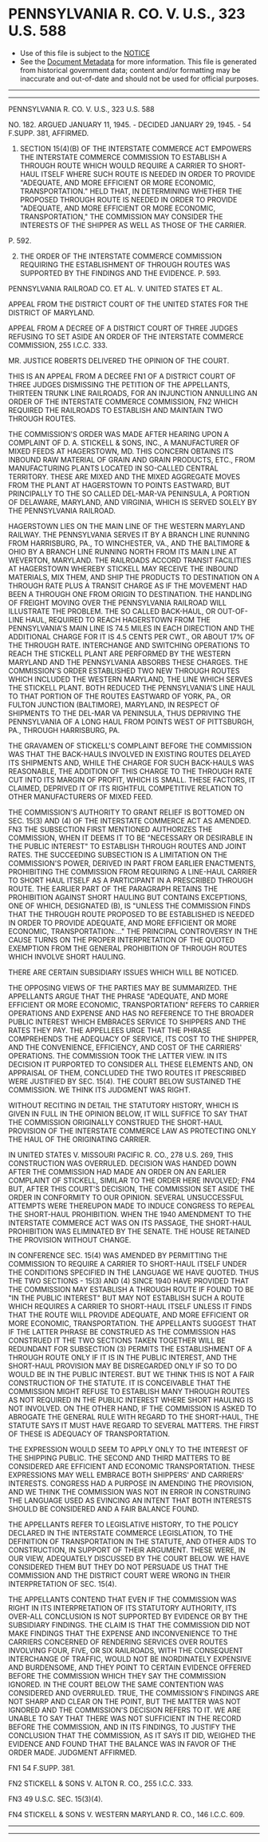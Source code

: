 ---
---

# PENNSYLVANIA R. CO. V. U.S., 323 U.S. 588

* Use of this file is subject to the [NOTICE](https://github.com/publicdocs/notice/blob/master/NOTICE)
* See the [Document Metadata](../../../) for more information.
  This file is generated from historical government data; content and/or formatting may be inaccurate and out-of-date and should not be used for official purposes.

----------
----------

PENNSYLVANIA R. CO. V. U.S., 323 U.S. 588

NO. 182.  ARGUED JANUARY 11, 1945.  - DECIDED JANUARY 29, 1945.  - 54 F.SUPP.  381, AFFIRMED.

1.  SECTION 15(4)(B) OF THE INTERSTATE COMMERCE ACT EMPOWERS THE INTERSTATE COMMERCE COMMISSION TO ESTABLISH A THROUGH ROUTE WHICH WOULD REQUIRE A CARRIER TO SHORT-HAUL ITSELF WHERE SUCH ROUTE IS NEEDED IN ORDER TO PROVIDE "ADEQUATE, AND MORE EFFICIENT OR MORE ECONOMIC, TRANSPORTATION."  HELD THAT, IN DETERMINING WHETHER THE PROPOSED THROUGH ROUTE IS NEEDED IN ORDER TO PROVIDE "ADEQUATE, AND MORE EFFICIENT OR MORE ECONOMIC, TRANSPORTATION," THE COMMISSION MAY CONSIDER THE INTERESTS OF THE SHIPPER AS WELL AS THOSE OF THE CARRIER.

P. 592.

2.  THE ORDER OF THE INTERSTATE COMMERCE COMMISSION REQUIRING THE ESTABLISHMENT OF THROUGH ROUTES WAS SUPPORTED BY THE FINDINGS AND THE EVIDENCE.  P. 593.

PENNSYLVANIA RAILROAD CO. ET AL. V. UNITED STATES ET AL.

APPEAL FROM THE DISTRICT COURT OF THE UNITED STATES FOR THE DISTRICT OF MARYLAND.

APPEAL FROM A DECREE OF A DISTRICT COURT OF THREE JUDGES REFUSING TO SET ASIDE AN ORDER OF THE INTERSTATE COMMERCE COMMISSION, 255 I.C.C. 333.

MR. JUSTICE ROBERTS DELIVERED THE OPINION OF THE COURT.

THIS IS AN APPEAL FROM A DECREE  FN1  OF A DISTRICT COURT OF THREE JUDGES DISMISSING THE PETITION OF THE APPELLANTS, THIRTEEN TRUNK LINE RAILROADS, FOR AN INJUNCTION ANNULLING AN ORDER OF THE INTERSTATE COMMERCE COMMISSION,  FN2  WHICH REQUIRED THE RAILROADS TO ESTABLISH AND MAINTAIN TWO THROUGH ROUTES.

THE COMMISSION'S ORDER WAS MADE AFTER HEARING UPON A COMPLAINT OF D. A. STICKELL & SONS, INC., A MANUFACTURER OF MIXED FEEDS AT HAGERSTOWN, MD.  THIS CONCERN OBTAINS ITS INBOUND RAW MATERIAL OF GRAIN AND GRAIN PRODUCTS, ETC., FROM MANUFACTURING PLANTS LOCATED IN SO-CALLED CENTRAL TERRITORY.  THESE ARE MIXED AND THE MIXED AGGREGATE MOVES FROM THE PLANT AT HAGERSTOWN TO POINTS EASTWARD, BUT PRINCIPALLY TO THE SO CALLED DEL-MAR-VA PENINSULA, A PORTION OF DELAWARE, MARYLAND, AND VIRGINIA, WHICH IS SERVED SOLELY BY THE PENNSYLVANIA RAILROAD.

HAGERSTOWN LIES ON THE MAIN LINE OF THE WESTERN MARYLAND RAILWAY.  THE PENNSYLVANIA SERVES IT BY A BRANCH LINE RUNNING FROM HARRISBURG, PA., TO WINCHESTER, VA., AND THE BALTIMORE & OHIO BY A BRANCH LINE RUNNING NORTH FROM ITS MAIN LINE AT WEVERTON, MARYLAND.  THE RAILROADS ACCORD TRANSIT FACILITIES AT HAGERSTOWN WHEREBY STICKELL MAY RECEIVE THE INBOUND MATERIALS, MIX THEM, AND SHIP THE PRODUCTS TO DESTINATION ON A THROUGH RATE PLUS A TRANSIT CHARGE AS IF THE MOVEMENT HAD BEEN A THROUGH ONE FROM ORIGIN TO DESTINATION.  THE HANDLING OF FREIGHT MOVING OVER THE PENNSYLVANIA RAILROAD WILL ILLUSTRATE THE PROBLEM.  THE SO CALLED BACK-HAUL, OR OUT-OF-LINE HAUL, REQUIRED TO REACH HAGERSTOWN FROM THE PENNSYLVANIA'S MAIN LINE IS 74.5 MILES IN EACH DIRECTION AND THE ADDITIONAL CHARGE FOR IT IS 4.5 CENTS PER CWT., OR ABOUT 17% OF THE THROUGH RATE.  INTERCHANGE AND SWITCHING OPERATIONS TO REACH THE STICKELL PLANT ARE PERFORMED BY THE WESTERN MARYLAND AND THE PENNSYLVANIA ABSORBS THESE CHARGES.  THE COMMISSION'S ORDER ESTABLISHED TWO NEW THROUGH ROUTES WHICH INCLUDED THE WESTERN MARYLAND, THE LINE WHICH SERVES THE STICKELL PLANT.  BOTH REDUCED THE PENNSYLVANIA'S LINE HAUL TO THAT PORTION OF THE ROUTES EASTWARD OF YORK, PA., OR FULTON JUNCTION (BALTIMORE), MARYLAND, IN RESPECT OF SHIPMENTS TO THE DEL-MAR VA PENINSULA, THUS DEPRIVING THE PENNSYLVANIA OF A LONG HAUL FROM POINTS WEST OF PITTSBURGH, PA., THROUGH HARRISBURG, PA.

THE GRAVAMEN OF STICKELL'S COMPLAINT BEFORE THE COMMISSION WAS THAT THE BACK-HAULS INVOLVED IN EXISTING ROUTES DELAYED ITS SHIPMENTS AND, WHILE THE CHARGE FOR SUCH BACK-HAULS WAS REASONABLE, THE ADDITION OF THIS CHARGE TO THE THROUGH RATE CUT INTO ITS MARGIN OF PROFIT, WHICH IS SMALL.  THESE FACTORS, IT CLAIMED, DEPRIVED IT OF ITS RIGHTFUL COMPETITIVE RELATION TO OTHER MANUFACTURERS OF MIXED FEED.

THE COMMISSION'S AUTHORITY TO GRANT RELIEF IS BOTTOMED ON SEC. 15(3) AND (4) OF THE INTERSTATE COMMERCE ACT AS AMENDED.  FN3  THE SUBSECTION FIRST MENTIONED AUTHORIZES THE COMMISSION, WHEN IT DEEMS IT TO BE "NECESSARY OR DESIRABLE IN THE PUBLIC INTEREST" TO ESTABLISH THROUGH ROUTES AND JOINT RATES.  THE SUCCEEDING SUBSECTION IS A LIMITATION ON THE COMMISSION'S POWER, DERIVED IN PART FROM EARLIER ENACTMENTS, PROHIBITING THE COMMISSION FROM REQUIRING A LINE-HAUL CARRIER TO SHORT HAUL ITSELF AS A PARTICIPANT IN A PRESCRIBED THROUGH ROUTE.  THE EARLIER PART OF THE PARAGRAPH RETAINS THE PROHIBITION AGAINST SHORT HAULING BUT CONTAINS EXCEPTIONS, ONE OF WHICH, DESIGNATED (B), IS "UNLESS THE COMMISSION FINDS THAT THE THROUGH ROUTE PROPOSED TO BE ESTABLISHED IS NEEDED IN ORDER TO PROVIDE ADEQUATE, AND MORE EFFICIENT OR MORE ECONOMIC, TRANSPORTATION:..."  THE PRINCIPAL CONTROVERSY IN THE CAUSE TURNS ON THE PROPER INTERPRETATION OF THE QUOTED EXEMPTION FROM THE GENERAL PROHIBITION OF THROUGH ROUTES WHICH INVOLVE SHORT HAULING.

THERE ARE CERTAIN SUBSIDIARY ISSUES WHICH WILL BE NOTICED.

THE OPPOSING VIEWS OF THE PARTIES MAY BE SUMMARIZED.  THE APPELLANTS ARGUE THAT THE PHRASE "ADEQUATE, AND MORE EFFICIENT OR MORE ECONOMIC, TRANSPORTATION" REFERS TO CARRIER OPERATIONS AND EXPENSE AND HAS NO REFERENCE TO THE BROADER PUBLIC INTEREST WHICH EMBRACES SERVICE TO SHIPPERS AND THE RATES THEY PAY.  THE APPELLEES URGE THAT THE PHRASE COMPREHENDS THE ADEQUACY OF SERVICE, ITS COST TO THE SHIPPER, AND THE CONVENIENCE, EFFICIENCY, AND COST OF THE CARRIERS' OPERATIONS.  THE COMMISSION TOOK THE LATTER VIEW.  IN ITS DECISION IT PURPORTED TO CONSIDER ALL THESE ELEMENTS AND, ON APPRAISAL OF THEM, CONCLUDED THE TWO ROUTES IT PRESCRIBED WERE JUSTIFIED BY SEC. 15(4).  THE COURT BELOW SUSTAINED THE COMMISSION.  WE THINK ITS JUDGMENT WAS RIGHT.

WITHOUT RECITING IN DETAIL THE STATUTORY HISTORY, WHICH IS GIVEN IN FULL IN THE OPINION BELOW, IT WILL SUFFICE TO SAY THAT THE COMMISSION ORIGINALLY CONSTRUED THE SHORT-HAUL PROVISION OF THE INTERSTATE COMMERCE LAW AS PROTECTING ONLY THE HAUL OF THE ORIGINATING CARRIER.

IN UNITED STATES V. MISSOURI PACIFIC R. CO., 278 U.S. 269, THIS CONSTRUCTION WAS OVERRULED.  DECISION WAS HANDED DOWN AFTER THE COMMISSION HAD MADE AN ORDER ON AN EARLIER COMPLAINT OF STICKELL, SIMILAR TO THE ORDER HERE INVOLVED; FN4  BUT, AFTER THIS COURT'S DECISION, THE COMMISSION SET ASIDE THE ORDER IN CONFORMITY TO OUR OPINION.  SEVERAL UNSUCCESSFUL ATTEMPTS WERE THEREUPON MADE TO INDUCE CONGRESS TO REPEAL THE SHORT-HAUL PROHIBITION.  WHEN THE 1940 AMENDMENT TO THE INTERSTATE COMMERCE ACT WAS ON ITS PASSAGE, THE SHORT-HAUL PROHIBITION WAS ELIMINATED BY THE SENATE.  THE HOUSE RETAINED THE PROVISION WITHOUT CHANGE.

IN CONFERENCE SEC. 15(4) WAS AMENDED BY PERMITTING THE COMMISSION TO REQUIRE A CARRIER TO SHORT-HAUL ITSELF UNDER THE CONDITIONS SPECIFIED IN THE LANGUAGE WE HAVE QUOTED.  THUS THE TWO SECTIONS - 15(3) AND (4) SINCE 1940 HAVE PROVIDED THAT THE COMMISSION MAY ESTABLISH A THROUGH ROUTE IF FOUND TO BE "IN THE PUBLIC INTEREST" BUT MAY NOT ESTABLISH SUCH A ROUTE WHICH REQUIRES A CARRIER TO SHORT-HAUL ITSELF UNLESS IT FINDS THAT THE ROUTE WILL PROVIDE ADEQUATE, AND MORE EFFICIENT OR MORE ECONOMIC, TRANSPORTATION.  THE APPELLANTS SUGGEST THAT IF THE LATTER PHRASE BE CONSTRUED AS THE COMMISSION HAS CONSTRUED IT THE TWO SECTIONS TAKEN TOGETHER WILL BE REDUNDANT FOR SUBSECTION (3) PERMITS THE ESTABLISHMENT OF A THROUGH ROUTE ONLY IF IT IS IN THE PUBLIC INTEREST, AND THE SHORT-HAUL PROVISION MAY BE DISREGARDED ONLY IF SO TO DO WOULD BE IN THE PUBLIC INTEREST.  BUT WE THINK THIS IS NOT A FAIR CONSTRUCTION OF THE STATUTE.  IT IS CONCEIVABLE THAT THE COMMISSION MIGHT REFUSE TO ESTABLISH MANY THROUGH ROUTES AS NOT REQUIRED IN THE PUBLIC INTEREST WHERE SHORT HAULING IS NOT INVOLVED.  ON THE OTHER HAND, IF THE COMMISSION IS ASKED TO ABROGATE THE GENERAL RULE WITH REGARD TO THE SHORT-HAUL, THE STATUTE SAYS IT MUST HAVE REGARD TO SEVERAL MATTERS.  THE FIRST OF THESE IS ADEQUACY OF TRANSPORTATION.

THE EXPRESSION WOULD SEEM TO APPLY ONLY TO THE INTEREST OF THE SHIPPING PUBLIC.  THE SECOND AND THIRD MATTERS TO BE CONSIDERED ARE EFFICIENT AND ECONOMIC TRANSPORTATION.  THESE EXPRESSIONS MAY WELL EMBRACE BOTH SHIPPERS' AND CARRIERS' INTERESTS.  CONGRESS HAD A PURPOSE IN AMENDING THE PROVISION, AND WE THINK THE COMMISSION WAS NOT IN ERROR IN CONSTRUING THE LANGUAGE USED AS EVINCING AN INTENT THAT BOTH INTERESTS SHOULD BE CONSIDERED AND A FAIR BALANCE FOUND.

THE APPELLANTS REFER TO LEGISLATIVE HISTORY, TO THE POLICY DECLARED IN THE INTERSTATE COMMERCE LEGISLATION, TO THE DEFINITION OF TRANSPORTATION IN THE STATUTE, AND OTHER AIDS TO CONSTRUCTION, IN SUPPORT OF THEIR ARGUMENT.  THESE WERE, IN OUR VIEW, ADEQUATELY DISCUSSED BY THE COURT BELOW.  WE HAVE CONSIDERED THEM BUT THEY DO NOT PERSUADE US THAT THE COMMISSION AND THE DISTRICT COURT WERE WRONG IN THEIR INTERPRETATION OF SEC. 15(4).

THE APPELLANTS CONTEND THAT EVEN IF THE COMMISSION WAS RIGHT IN ITS INTERPRETATION OF ITS STATUTORY AUTHORITY, ITS OVER-ALL CONCLUSION IS NOT SUPPORTED BY EVIDENCE OR BY THE SUBSIDIARY FINDINGS.  THE CLAIM IS THAT THE COMMISSION DID NOT MAKE FINDINGS THAT THE EXPENSE AND INCONVENIENCE TO THE CARRIERS CONCERNED OF RENDERING SERVICES OVER ROUTES INVOLVING FOUR, FIVE, OR SIX RAILROADS, WITH THE CONSEQUENT INTERCHANGE OF TRAFFIC, WOULD NOT BE INORDINATELY EXPENSIVE AND BURDENSOME, AND THEY POINT TO CERTAIN EVIDENCE OFFERED BEFORE THE COMMISSION WHICH THEY SAY THE COMMISSION IGNORED.  IN THE COURT BELOW THE SAME CONTENTION WAS CONSIDERED AND OVERRULED.  TRUE, THE COMMISSION'S FINDINGS ARE NOT SHARP AND CLEAR ON THE POINT, BUT THE MATTER WAS NOT IGNORED AND THE COMMISSION'S DECISION REFERS TO IT.  WE ARE UNABLE TO SAY THAT THERE WAS NOT SUFFICIENT IN THE RECORD BEFORE THE COMMISSION, AND IN ITS FINDINGS, TO JUSTIFY THE CONCLUSION THAT THE COMMISSION, AS IT SAYS IT DID, WEIGHED THE EVIDENCE AND FOUND THAT THE BALANCE WAS IN FAVOR OF THE ORDER MADE.  JUDGMENT AFFIRMED.

FN1  54 F.SUPP.  381.

FN2  STICKELL & SONS V. ALTON R. CO., 255 I.C.C. 333.

FN3  49 U.S.C. SEC. 15(3)(4).

FN4  STICKELL & SONS V. WESTERN MARYLAND R. CO., 146 I.C.C. 609.


----------
----------

